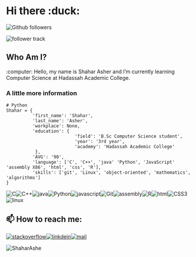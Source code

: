 <div><div><h1> Hi there :duck:</h1></div><div><p><img src="https://img.shields.io/github/followers/ShaharAshe?style=social&label=Follow" alt="Github followers"/></p><p><img src="https://komarev.com/ghpvc/?username=ShaharAshe&style=flat-square" alt="follower track"></p></div><div><h2>Who Am I?</h2></div><div><p>:computer: Hello, my name is Shahar Asher and I’m currently learning Computer Science at Hadassah Academic College.</p><h3>A little more information</h3>

  ```python3
# Python
Shahar = {
            'first_name': 'Shahar',
            'last_name': 'Asher',
            'workplace': None,
            'education': {
                            'field': 'B.Sc Computer Science student',
                            'year': '3rd year',
                            'academy': 'Hadassah Academic College'
             },
            'AVG': '90',
            'language': ['C', 'C++', 'java' 'Python', 'JavaScript' 'assembly X86', 'html', 'css', 'R'],
            'skills': ['git', 'Linux', 'object-oriented', 'mathematics', 'algorithms']
}
```
<p>
<!--<a href="https://chromedino.com/">-->
<img src="https://img.shields.io/badge/c%20-%2300599C.svg?&style=for-the-badge&logo=c&logoColor=white" alt="C"/><img src="https://img.shields.io/badge/c++%20-%2300599C.svg?&style=for-the-badge&logo=c%2B%2B&logoColor=white" alt="C++"/><img src="https://img.shields.io/badge/Java-007396?&style=for-the-badge&logo=java" alt="java"/><img src="https://img.shields.io/badge/python%20-%2314354C.svg?&style=for-the-badge&logo=python&logoColor=white" alt="Python"/><img src="https://img.shields.io/badge/JavaScript-F7DF1E?&style=for-the-badge&logo=javascript&logoColor=black" alt="javascript"/><img src="https://img.shields.io/badge/git%20-%23F05033.svg?&style=for-the-badge&logo=git&logoColor=white" alt="Git"/><img src="https://img.shields.io/badge/Assembly-blueviolet?&style=for-the-badge&logo=assemblyscript" alt="assembly"/><img src="https://img.shields.io/badge/Language-R-blue?&style=for-the-badge&logo=r&logoColor=white" alt="R"/><img src="https://img.shields.io/badge/HTML5-red?&style=for-the-badge&logo=html5&logoColor=white" alt="html"/><img src="https://img.shields.io/badge/CSS3-blue?&style=for-the-badge&logo=css3&logoColor=white" alt="CSS3"/><img src="https://img.shields.io/badge/OS-Linux-blue?&style=for-the-badge&logo=linux&logoColor=white" alt="linux"/>
      <!--</a>-->
      <!--<code><img height="20" src="https://raw.githubusercontent.com/github/explore/80688e429a7d4ef2fca1e82350fe8e3517d3494d/topics/c/c.png" alt="C"></code>
      <code><img height="20" src="https://raw.githubusercontent.com/github/explore/80688e429a7d4ef2fca1e82350fe8e3517d3494d/topics/cpp/cpp.png" alt="C++"></code>
      <code><img height="20" src="https://raw.githubusercontent.com/github/explore/80688e429a7d4ef2fca1e82350fe8e3517d3494d/topics/java/java.png" alt="Java"></code>
      <code><img height="20" src="https://raw.githubusercontent.com/github/explore/80688e429a7d4ef2fca1e82350fe8e3517d3494d/topics/python/python.png" alt="Python"></code>
      <code><img height="20" src="https://raw.githubusercontent.com/github/explore/80688e429a7d4ef2fca1e82350fe8e3517d3494d/topics/javascript/javascript.png" alt="JavaScript"></code>
      <code><img height="20" src="https://raw.githubusercontent.com/github/explore/80688e429a7d4ef2fca1e82350fe8e3517d3494d/topics/git/git.png" alt="Git"></code>
      <code><img height="20" src="https://raw.githubusercontent.com/github/explore/main/topics/assembly/assembly.png" alt="Assembly"></code>
      <code><img height="20" src="https://raw.githubusercontent.com/github/explore/main/topics/r/r.png" alt="R"></code>
      <code><img height="20" src="https://raw.githubusercontent.com/github/explore/main/topics/html/html.png" alt="HTML5"></code>
      <code><img height="20" src="https://raw.githubusercontent.com/github/explore/main/topics/css/css.png" alt="CSS3"></code>
      <code><img height="20" src="https://raw.githubusercontent.com/github/explore/main/topics/linux/linux.png" alt="Linux"></code>-->
</p></div><div><h2> 📫 How to reach me: </h2></div><div><p><a href="https://stackoverflow.com/users/20755219/shahar"><img src="https://img.shields.io/badge/Stack%20Overflow-grey?style=for-the-badge&logo=stackoverflow" alt="stackoverflow"/></a><a href="https://www.linkedin.com/in/shahar-asher-71ba82219/"><img src="https://img.shields.io/badge/LinkedIn-0077B5?style=for-the-badge&logo=linkedin&logoColor=white" alt="linkdein"/></a><a href="mailto:shaharas30@gmail.com"><img src="https://img.shields.io/badge/Contact%20me-Email-blue?style=for-the-badge&logo=mail.ru&logoColor=white" alt="mail"/></a></p></div><div><img src="https://github-readme-stats.vercel.app/api/top-langs?username=ShaharAshe&show_icons=true&locale=en&layout=compact" alt="ShaharAshe" />
<!--<img src="https://github-readme-stats.vercel.app/api?username=ShaharAshe&show_icons=true&theme=gotham" alt="ShaharAshe" />-->
</div>
<!--<div><img align="center" src="https://media.giphy.com/media/g9wbFB61YEh1u/giphy.gif" width="100%" height="250px" /></div>-->
<!--<div>
    <img height="20" src="https://i.imgur.com/dBaSKWF.gif" alt="line" />
    <img src="https://github-readme-activity-graph.vercel.app/graph?username=ShaharAshe&theme=github" alt="contribute"/>
  </div>-->
<!--**ShaharAshe/ShaharAshe** is a ✨ _special_ ✨ repository because its `README.md` (this file) appears on your GitHub profile.
<!--pre><code>
Shahar = {
            'first_name': 'Shahar',
            'last_name': 'Asher',
            'workplace': None,
            'education': {
                            'field': 'B.Sc Computer Science student',
                            'year': '3rd year',
                            'academy': 'Hadassah Academic College'
             },
            'AVG': '90',
            'language': ['C', 'C++', 'java' 'Python', 'JavaScript' 'assembly X86', 'html', 'css', 'R'],
            'skills': ['git', 'Linux', 'object-oriented', 'mathematics', 'algorithms']
}
</code></pre
Here are some ideas to get you started:
- 🔭 I’m currently working on ...
- 🌱 I’m currently learning ...
- 👯 I’m looking to collaborate on ...
- 🤔 I’m looking for help with ...
- 💬 Ask me about ...
- 📫 How to reach me: ...
- 😄 Pronouns: ...
- ⚡ Fun fact: ...
-->
